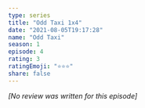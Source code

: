 ```yaml
---
type: series
title: "Odd Taxi 1x4"
date: "2021-08-05T19:17:28"
name: "Odd Taxi"
season: 1
episode: 4
rating: 3
ratingEmoji: "⭐️⭐️⭐️"
share: false
---
```


_[No review was written for this episode]_
